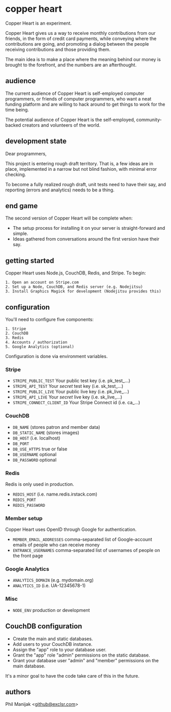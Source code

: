 copper heart
============
Copper Heart is an experiment. 

Copper Heart gives us a way to receive monthly contributions 
from our friends, in the form of credit card payments, while
conveying where the contributions are going, and promoting a
dialog between the people receiving contributions and those 
providing them.

The main idea is to make a place where the meaning behind our money 
is brought to the forefront, and the numbers are an afterthought.

audience
---------
The current audience of Copper Heart is self-employed computer 
programmers, or friends of computer programmers, who want a neat 
funding platform and are willing to hack around to get things to
work for the time being.

The potential audience of Copper Heart is the self-employed, 
community-backed creators and volunteers of the world.

development state
------------------
Dear programmers, 

This project is entering rough draft territory. That is, a few ideas
are in place, implemented in a narrow but not blind fashion, with 
minimal error checking.

To become a fully realized rough draft, unit tests need to have 
their say, and reporting (errors and analytics) needs to be a thing.

end game
-----------
The second version of Copper Heart will be complete when:
* The setup process for installing it on your server is straight-forward and simple.
* Ideas gathered from conversations around the first version have their say.

getting started
-----------------
Copper Heart uses Node.js, CouchDB, Redis, and Stripe. To begin:

    1. Open an account on Stripe.com
    2. Set up a Node, CouchDB, and Redis server (e.g. Nodejitsu)
    3. Install Graphics Magick for development (Nodejitsu provides this)

configuration
-----------------
You'll need to configure five components: 

    1. Stripe
    2. CouchDB
    3. Redis
    4. Accounts / authorization
    5. Google Analytics (optional)

Configuration is done via environment variables.

### Stripe

+ `STRIPE_PUBLIC_TEST` Your public test key (i.e. pk_test_...)
+ `STRIPE_API_TEST` Your *secret* test key (i.e. sk_test_...)
+ `STRIPE_PUBLIC_LIVE` Your public live key (i.e. pk_live_...)
+ `STRIPE_API_LIVE` Your *secret* live key (i.e. sk_live_...)
+ `STRIPE_CONNECT_CLIENT_ID` Your Stripe Connect id (i.e. ca_...)

### CouchDB

+ `DB_NAME` (stores patron and member data)
+ `DB_STATIC_NAME` (stores images)
+ `DB_HOST` (i.e. localhost)
+ `DB_PORT`
+ `DB_USE_HTTPS` true or false
+ `DB_USERNAME` optional
+ `DB_PASSWORD` optional

### Redis

Redis is only used in production.

+ `REDIS_HOST` (i.e. name.redis.irstack.com)
+ `REDIS_PORT`
+ `REDIS_PASSWORD`

### Member setup

Copper Heart uses OpenID through Google for authentication.

+ `MEMBER_EMAIL_ADDRESSES` comma-separated list of Google-account emails of people who can receive money
+ `ENTRANCE_USERNAMES` comma-separated list of usernames of people on the front page

### Google Analytics

+ `ANALYTICS_DOMAIN` (e.g. mydomain.org)
+ `ANALYTICS_ID` (i.e. UA-12345678-1)

### Misc

+ `NODE_ENV` production or development

CouchDB configuration
----------------------
+ Create the main and static databases.
+ Add users to your CouchDB instance. 
+ Assign the "app" role to your database user. 
+ Grant the "app" role "admin" permissions on the static database. 
+ Grant your database user "admin" and "member" permissions on the main database.

It's a minor goal to have the code take care of this in the future.

authors
-------
Phil Manijak <<github@exclsr.com>>
